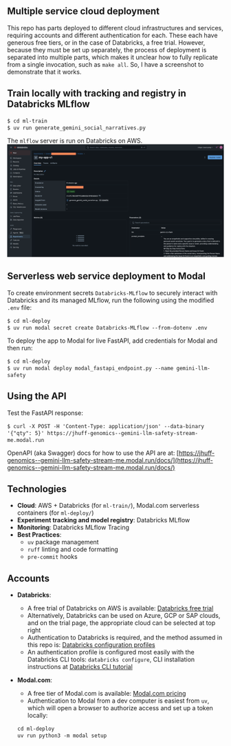 ## Multiple service cloud deployment
  This repo has parts deployed to different cloud infrastructures and services, requiring accounts and different authentication for each. These each have generous free tiers, or in the case of Databricks, a free trial. However, because they must be set up separately, the process of deployment is separated into multiple parts, which makes it unclear how to fully replicate from a single invocation, such as `make all`. So, I have a screenshot to demonstrate that it works.


## Train locally with tracking and registry in Databricks MLflow

```
$ cd ml-train
$ uv run generate_gemini_social_narratives.py 
```

The `mlflow` server is run on Databricks on AWS.
![mlflow artifacts on Databricks](png/Databricks_mlfow_model_artifacts.png)


## Serverless web service deployment to Modal

To create environment secrets `Databricks-MLflow` to securely interact with Databricks and its managed MLflow, run the following using the modified `.env` file:
```
$ cd ml-deploy
$ uv run modal secret create Databricks-MLflow --from-dotenv .env
```

To deploy the app to Modal for live FastAPI, add credentials for Modal and then run:
```
$ cd ml-deploy
$ uv run modal deploy modal_fastapi_endpoint.py --name gemini-llm-safety
```


## Using the API

Test the FastAPI response:
```
$ curl -X POST -H 'Content-Type: application/json' --data-binary '{"qty": 5}' https://jhuff-genomics--gemini-llm-safety-stream-me.modal.run
```

OpenAPI (aka Swagger) docs for how to use the API are at:
[https://jhuff-genomics--gemini-llm-safety-stream-me.modal.run/docs/](https://jhuff-genomics--gemini-llm-safety-stream-me.modal.run/docs/)


## Technologies 

* **Cloud**: AWS + Databricks (for `ml-train/`), Modal.com serverless containers (for `ml-deploy/`)
* **Experiment tracking and model registry**: Databricks MLflow
* **Monitoring**: Databricks MLflow Tracing
* **Best Practices**:
  * `uv` package management
  * `ruff` linting and code formatting
  * `pre-commit` hooks


## Accounts

* **Databricks**: 
   * A free trial of Databricks on AWS is available: [Databricks free trial](https://docs.databricks.com/aws/en/getting-started/free-trial)
   * Alternatively, Databricks can be used on Azure, GCP or SAP clouds, and on the trial page, the appropriate cloud can be selected at top right
   * Authentication to Databricks is required, and the method assumed in this repo is: [Databricks configuration profiles](https://docs.databricks.com/aws/en/dev-tools/auth/config-profiles)
   * An authentication profile is configured most easily with the Databricks CLI tools: `databricks configure`, CLI installation instructions at [Databricks CLI tutorial](https://docs.databricks.com/aws/en/dev-tools/cli/tutorial)

* **Modal.com**: 
   * A free tier of Modal.com is available: [Modal.com pricing](https://modal.com/pricing)
   * Authentication to Modal from a dev computer is easiest from `uv`, which will open a browser to authorize access and set up a token locally:
   ```
   cd ml-deploy
   uv run python3 -m modal setup
   ```
